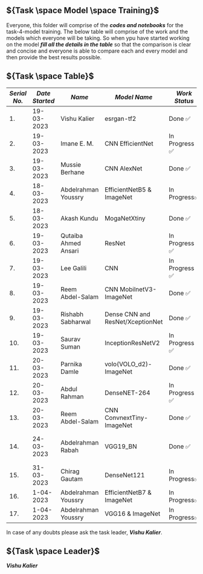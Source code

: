 ## ${Task \space Model \space Training}$

Everyone, this folder will comprise of the ***codes and notebooks*** for the task-4-model training. The below table will comprise of the work and the models which everyone will
be taking. So when ypu have started working on the model ***fill all the details in the table*** so that the comparison is clear and concise and everyone is able to compare each
and every model and then provide the best results possible.


## ${Task \space Table}$

| ***Serial No.*** | ***Date Started*** | ***Name*** | ***Model Name*** | ***Work Status*** | ***Accuracy*** |
|-|-|-|-|-|-|
| 1. | 19-03-2023 | Vishu Kalier | esrgan-tf2 | Done :white_check_mark: | 83 % |
| 2. | 19-03-2023 | Imane E. M.  | CNN EfficientNet | In Progress :white_check_mark: | Not yet evaluated |
| 3. | 19-03-2023 | Mussie Berhane | CNN AlexNet | Done :white_check_mark: | 85% |
| 4. | 18-03-2023 | Abdelrahman Youssry| EfficientNetB5 & ImageNet| In Progress:white_check_mark: | 90% |
| 5. | 18-03-2023 | Akash Kundu | MogaNetXtiny | Done :white_check_mark: | 85.8% |
| 6. | 19-03-2023 | Qutaiba Ahmed Ansari | ResNet | In Progress :white_check_mark: | Not yet evaluated |
| 7. | 19-03-2023 | Lee Galili | CNN | In Progress :white_check_mark: | Not yet evaluated |
| 8. | 19-03-2023 |Reem Abdel-Salam | CNN MobilnetV3-ImageNet  | Done :white_check_mark: | 89% |
| 9. | 19-03-2023 |Rishabh Sabharwal | Dense CNN and ResNet/XceptionNet  | Done :white_check_mark: | ResNet50 : 91% |
| 10. | 19-03-2023 |Saurav Suman | InceptionResNetV2  | In Progress :white_check_mark: | Not yet evaluated |
| 11. | 20-03-2023 |Parnika Damle | volo(VOLO_d2)-ImageNet  | Done :white_check_mark: | 96.52% |
| 12. | 20-03-2023 |Abdul Rahman | DenseNET-264  | In Progress :white_check_mark: | Not yet evaluated |
| 13. | 20-03-2023 |Reem Abdel-Salam | CNN ConvnextTiny-ImageNet  | Done :white_check_mark: | 97% |
| 14. | 24-03-2023 |Abdelrahman Rabah | VGG19_BN  | Done :white_check_mark: | 80% Valid, 15000 Samples |
| 15. | 31-03-2023 | Chirag Gautam | DenseNet121 | In Progress:white_check_mark: | Not yet evaluated |
| 16. | 1-04-2023 | Abdelrahman Youssry| EfficientNetB7 & ImageNet| In Progress:white_check_mark: | 92.5% |
| 17. | 1-04-2023 | Abdelrahman Youssry| VGG16 & ImageNet| In Progress:white_check_mark: | 93.5% |
In case of any doubts please ask the task leader, ***Vishu Kalier***.


## ${Task \space Leader}$
***Vishu Kalier***
